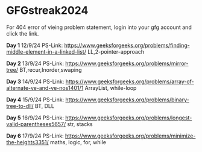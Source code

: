 # GFGstreak2024

For 404 error of vieing problem statement, login into your gfg account and click the link.

**Day 1** 12/9/24 PS-Link:   https://www.geeksforgeeks.org/problems/finding-middle-element-in-a-linked-list/    LL,2-pointer-approach

**Day 2** 13/9/24 PS-Link:   https://www.geeksforgeeks.org/problems/mirror-tree/                                BT,recur,Inorder,swaping

**Day 3** 14/9/24 PS-Link:   https://www.geeksforgeeks.org/problems/array-of-alternate-ve-and-ve-nos1401/1      ArrayList, while-loop

**Day 4** 15/9/24 PS-Link:   https://www.geeksforgeeks.org/problems/binary-tree-to-dll/                         BT, DLL

**Day 5** 16/9/24 PS-Link:   https://www.geeksforgeeks.org/problems/longest-valid-parentheses5657/              str, stacks

**Day 6** 17/9/24 PS-Link:   https://www.geeksforgeeks.org/problems/minimize-the-heights3351/                   maths, logic, for, while
